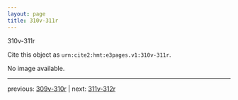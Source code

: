 ```yaml
---
layout: page
title: 310v-311r
---
```


310v-311r

Cite this object as `urn:cite2:hmt:e3pages.v1:310v-311r`.

No image available. 



---

previous: [309v-310r](../309v-310r/) | next: [311v-312r](../311v-312r/)